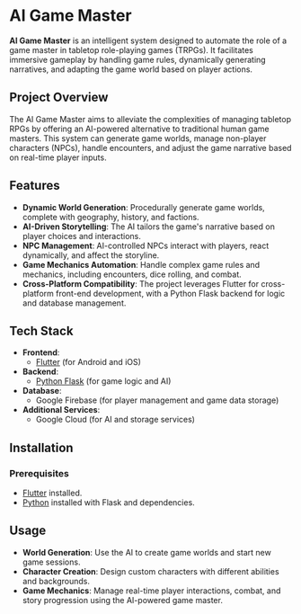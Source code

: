 # AI Game Master

**AI Game Master** is an intelligent system designed to automate the role of a game master in tabletop role-playing games (TRPGs). It facilitates immersive gameplay by handling game rules, dynamically generating narratives, and adapting the game world based on player actions.

## Project Overview

The AI Game Master aims to alleviate the complexities of managing tabletop RPGs by offering an AI-powered alternative to traditional human game masters. This system can generate game worlds, manage non-player characters (NPCs), handle encounters, and adjust the game narrative based on real-time player inputs.

## Features

- **Dynamic World Generation**: Procedurally generate game worlds, complete with geography, history, and factions.
- **AI-Driven Storytelling**: The AI tailors the game's narrative based on player choices and interactions.
- **NPC Management**: AI-controlled NPCs interact with players, react dynamically, and affect the storyline.
- **Game Mechanics Automation**: Handle complex game rules and mechanics, including encounters, dice rolling, and combat.
- **Cross-Platform Compatibility**: The project leverages Flutter for cross-platform front-end development, with a Python Flask backend for logic and database management.

## Tech Stack

- **Frontend**: 
  - [Flutter](https://flutter.dev/) (for Android and iOS)
- **Backend**: 
  - [Python Flask](https://flask.palletsprojects.com/) (for game logic and AI)
- **Database**: 
  - Google Firebase (for player management and game data storage)
- **Additional Services**: 
  - Google Cloud (for AI and storage services)

## Installation

### Prerequisites

- [Flutter](https://flutter.dev/docs/get-started/install) installed.
- [Python](https://www.python.org/downloads/) installed with Flask and dependencies.


## Usage

- **World Generation**: Use the AI to create game worlds and start new game sessions.
- **Character Creation**: Design custom characters with different abilities and backgrounds.
- **Game Mechanics**: Manage real-time player interactions, combat, and story progression using the AI-powered game master.
